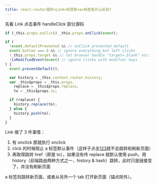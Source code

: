 ```yaml
---
title: react-router里的<Link>标签和<a>标签有什么区别?
---
```


先看 Link 点击事件 handleClick 部分源码

```javascript
if (_this.props.onClick) _this.props.onClick(event);

if (
  !event.defaultPrevented && // onClick prevented default
  event.button === 0 && // ignore everything but left clicks
  !_this.props.target && // let browser handle "target=_blank" etc.
  !isModifiedEvent(event) // ignore clicks with modifier keys
) {
  event.preventDefault();

  var history = _this.context.router.history;
  var _this$props = _this.props,
    replace = _this$props.replace,
    to = _this$props.to;

  if (replace) {
    history.replace(to);
  } else {
    history.push(to);
  }
}
```

Link 做了 3 件事情：

1. 有 onclick 那就执行 onclick
2. click 的时候阻止 a 标签默认事件（这样子点击<a href="/abc">123</a>就不会跳转和刷新页面）
3. 再取得跳转 href（即是 to），如果没有传 replace 就默认使用 push，用 history（前端路由两种方式之一，history & hash）跳转，此时只是链接变了，并没有刷新页面

a 标签则跳转新页面，或者从另外一个 tab 打开新页面（锚点除外）。

